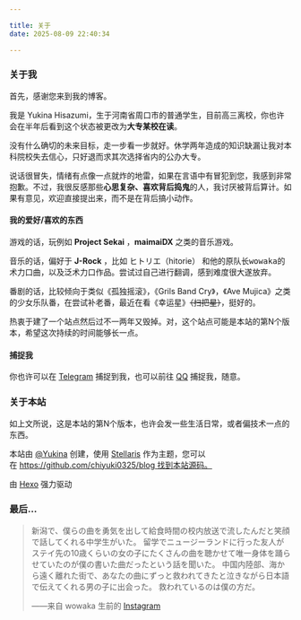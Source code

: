 ```yaml
---

title: 关于
date: 2025-08-09 22:40:34

---
```


### 关于我

首先，感谢您来到我的博客。

我是 Yukina Hisazumi，生于河南省周口市的普通学生，目前高三离校，你也许会在半年后看到这个状态被更改为**大专某校在读**。

没有什么确切的未来目标，走一步看一步就好。休学两年造成的知识缺漏让我对本科院校失去信心，只好退而求其次选择省内的公办大专。

说话很冒失，情绪有点像一点就炸的地雷，如果在言语中有冒犯到您，我感到非常抱歉。不过，我很反感那些**心思复杂、喜欢背后捣鬼**的人，我讨厌被背后算计。如果有意见，欢迎直接提出来，而不是在背后搞小动作。

#### 我的爱好/喜欢的东西

游戏的话，玩例如 **Project Sekai** ，**maimaiDX** 之类的音乐游戏。

音乐的话，偏好于 **J-Rock** ，比如 ヒトリエ（hitorie） 和他的原队长<kbd>wowaka</kbd>的术力口曲，以及泛术力口作品。尝试过自己进行翻调，感到难度很大遂放弃。

番剧的话，比较倾向于类似《孤独摇滚》，《Grils Band Cry》，《Ave Mujica》之类的少女乐队番，在尝试补老番，最近在看《幸运星》~~（扫把星）~~，挺好的。

热衷于建了一个站点然后过不一两年又毁掉。对，这个站点可能是本站的第N个版本，希望这次持续的时间能够长一点。

#### 捕捉我

你也许可以在 [Telegram](https://t.me/g9VpLm2RcF8sNqD) 捕捉到我，也可以前往 [QQ](https://qm.qq.com/q/iBfKpcOYJq) 捕捉我，随意。

### 关于本站

如上文所说，这是本站的第N个版本，也许会发一些生活日常，或者偏技术一点的东西。

本站由 [@Yukina](http://blog.yukina.ink/) 创建，使用 [Stellaris](https://github.com/chiyuki0325/hexo-theme-stellaris) 作为主题，您可以在 https://github.com/chiyuki0325/blog 找到本站源码。

由 [Hexo](https://hexo.io/) 强力驱动



### 最后...



> 新潟で、僕らの曲を勇気を出して給食時間の校内放送で流したんだと笑顔で話してくれる中学生がいた。 
> 留学でニュージーランドに行った友人がステイ先の10歳くらいの女の子にたくさんの曲を聴かせて唯一身体を踊らせていたのが僕の書いた曲だったという話を聞いた。 
> 中国内陸部、海から遠く離れた街で、あなたの曲にずっと救われてきたと泣きながら日本語で伝えてくれる男の子に出会った。 
> 救われているのは僕の方だ。
> 
> ——来自 wowaka 生前的 [Instagram](https://www.instagram.com/p/BotkLuCD4dc/)
